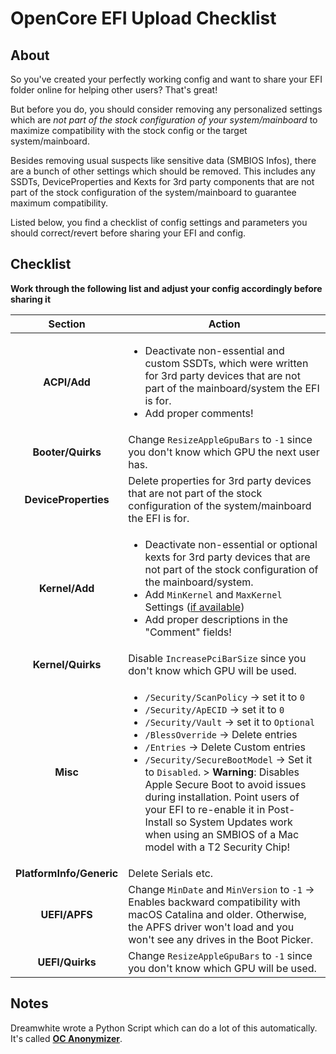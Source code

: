 # OpenCore EFI Upload Checklist

## About
So you've created your perfectly working config and want to share your EFI folder online for helping other users? That's great! 

But before you do, you should consider removing any personalized settings which are *not part of the stock configuration of your system/mainboard* to maximize compatibility with the stock config or the target system/mainboard. 

Besides removing usual suspects like sensitive data (SMBIOS Infos), there are a bunch of other settings which should be removed. This includes any SSDTs, DeviceProperties and Kexts for 3rd party components that are not part of the stock configuration of the system/mainboard to guarantee maximum compatibility.

Listed below, you find a checklist of config settings and parameters you should correct/revert before sharing your EFI and config.

## Checklist
**Work through the following list and adjust your config accordingly before sharing it**

| Section | Action
:------------------------:|-----------------------------------------
**ACPI/Add**               | <ul> <li> Deactivate non-essential and custom SSDTs, which were written for 3rd party devices that are not part of the mainboard/system the EFI is for. <li> Add proper comments!
**Booter/Quirks**          | Change `ResizeAppleGpuBars` to `-1` since you don't know which GPU the next user has.
**DeviceProperties**       | Delete properties for 3rd party devices that are not part of the stock configuration of the system/mainboard the EFI is for.
**Kernel/Add**             | <ul><li>Deactivate non-essential or optional kexts for 3rd party devices that are not part of the stock configuration of the mainboard/system. <li> Add `MinKernel` and `MaxKernel` Settings ([if available](https://github.com/acidanthera/OpenCorePkg/blob/master/Docs/Kexts.md)) <li> Add proper descriptions in the "Comment" fields!
**Kernel/Quirks**          | Disable `IncreasePciBarSize` since you don't know which GPU will be used.
**Misc**                   | <ul><li> `/Security/ScanPolicy` &rarr; set it to `0` <li> `/Security/ApECID` &rarr; set it to `0` <li> `/Security/Vault` &rarr; set it to `Optional` <li> `/BlessOverride` &rarr; Delete entries <li> `/Entries` &rarr; Delete Custom entries <li> `/Security/SecureBootModel` &rarr; Set it to `Disabled`. > **Warning**: Disables Apple Secure Boot to avoid issues during installation. Point users of your EFI to re-enable it in Post-Install so System Updates work when using an SMBIOS of a Mac model with a T2 Security Chip!
**PlatformInfo/Generic**   | Delete Serials etc.
**UEFI/APFS**              | Change `MinDate` and `MinVersion` to `-1` &rarr; Enables backward compatibility with macOS Catalina and older. Otherwise, the APFS driver won't load and you won't see any drives in the Boot Picker.
**UEFI/Quirks**            | Change `ResizeAppleGpuBars` to `-1` since you don't know which GPU will be used.

## Notes
Dreamwhite wrote a Python Script which can do a lot of this automatically. It's called [**OC Anonymizer**](https://github.com/dreamwhite/OC-Anonymizer).
